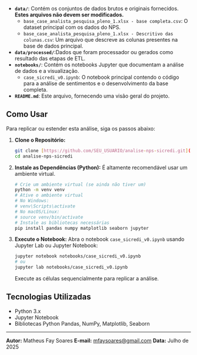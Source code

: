 * **`data/`**: Contém os conjuntos de dados brutos e originais fornecidos. **Estes arquivos não devem ser modificados.**
    * `base_case_analista_pesquisa_pleno_1.xlsx - base completa.csv`: O dataset principal com os dados do NPS.
    * `base_case_analista_pesquisa_pleno_1.xlsx - Descritivo das colunas.csv`: Um arquivo que descreve as colunas presentes na base de dados principal.
* **`data/processed/`**:Dados que foram processador ou gerados como resultado das etapas de ETL.
* **`notebooks/`**: Contém os notebooks Jupyter que documentam a análise de dados e a visualização.
    * `case_sicredi_v0.ipynb`: O notebook principal contendo o código para a análise de sentimentos e o desenvolvimento da base completa.
* **`README.md`**: Este arquivo, fornecendo uma visão geral do projeto.

## Como Usar

Para replicar ou estender esta análise, siga os passos abaixo:

1.  **Clone o Repositório:**
    ```bash
    git clone [https://github.com/SEU_USUARIO/analise-nps-sicredi.git](https://github.com/SEU_USUARIO/analise-nps-sicredi.git) # Substitua SEU_USUARIO e analise-nps-sicredi
    cd analise-nps-sicredi
    ```

2.  **Instale as Dependências (Python):**
    É altamente recomendável usar um ambiente virtual.
    ```bash
    # Crie um ambiente virtual (se ainda não tiver um)
    python -m venv venv
    # Ative o ambiente virtual
    # No Windows:
    # venv\Scripts\activate
    # No macOS/Linux:
    # source venv/bin/activate
    # Instale as bibliotecas necessárias 
    pip install pandas numpy matplotlib seaborn jupyter
    ```

3.  **Execute o Notebook:**
    Abra o notebook `case_sicredi_v0.ipynb` usando Jupyter Lab ou Jupyter Notebook:
    ```bash
    jupyter notebook notebooks/case_sicredi_v0.ipynb
    # ou
    jupyter lab notebooks/case_sicredi_v0.ipynb
    ```
    Execute as células sequencialmente para replicar a análise.

## Tecnologias Utilizadas

* Python 3.x
* Jupyter Notebook
* Bibliotecas Python Pandas, NumPy, Matplotlib, Seaborn

---

**Autor:** Matheus Fay Soares
**E-mail:** mfaysoares@gmail.com
**Data:** Julho de 2025
